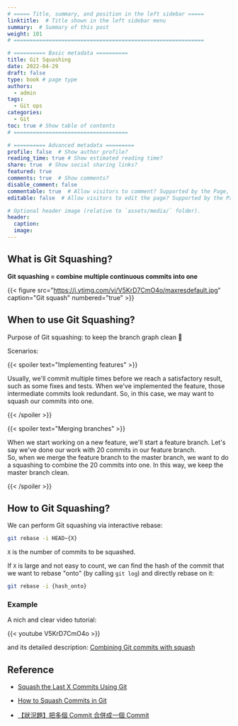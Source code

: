 ```yaml
---
# ===== Title, summary, and position in the left sidebar =====
linktitle:  # Title shown in the left sidebar menu
summary:  # Summary of this post
weight: 101
# ============================================================

# ========== Basic metadata ==========
title: Git Squashing
date: 2022-04-29
draft: false
type: book # page type
authors:
  - admin
tags:
  - Git ops
categories:
  - Git
toc: true # Show table of contents
# ====================================

# ========== Advanced metadata =========
profile: false  # Show author profile?
reading_time: true # Show estimated reading time?
share: true  # Show social sharing links?
featured: true
comments: true  # Show comments?
disable_comment: false
commentable: true  # Allow visitors to comment? Supported by the Page, Post, and Book content types.
editable: false  # Allow visitors to edit the page? Supported by the Page, Post, and Book content types.

# Optional header image (relative to `assets/media/` folder).
header:
  caption: 
  image:  
---
```


## What is Git Squashing?

**Git squashing = combine multiple continuous commits into one**

{{< figure src="https://i.ytimg.com/vi/V5KrD7CmO4o/maxresdefault.jpg" caption="Git squash" numbered="true" >}}

## When to use Git Squashing?

Purpose of Git squashing: to keep the branch graph clean :muscle:

Scenarios:

{{< spoiler text="Implementing features" >}}

Usually, we'll commit multiple times before we reach a satisfactory result, such as some fixes and tests. When we've implemented the feature, those intermediate commits look redundant. So, in this case, we may want to squash our commits into one.

{{< /spoiler >}} 

{{< spoiler text="Merging branches" >}}

When we start working on a new feature, we'll start a feature branch. Let's say we've done our work with 20 commits in our feature branch.</br>So, when we merge the feature branch to the master branch, we want to do a squashing to combine the 20 commits into one. In this way, we keep the master branch clean.

{{< /spoiler >}} 

## How to Git Squashing?

We can perform Git squashing via interactive rebase:

```bash
git rebase -i HEAD~{X}
```

`X`  is the number of commits to be squashed.

If `X` is large and not easy to count, we can find the hash of the commit that we want to rebase "onto" (by calling `git log`) and directly rebase on it:

```bash
git rebase -i {hash_onto}
```

### Example

A nich and clear video tutorial:

{{< youtube V5KrD7CmO4o >}}

and its detailed description: [Combining Git commits with squash](https://www.themoderncoder.com/combining-git-commits-with-squash/)

## Reference

- [Squash the Last X Commits Using Git](https://www.baeldung.com/ops/git-squash-commits)

- [How to Squash Commits in Git](https://www.git-tower.com/learn/git/faq/git-squash)

- [【狀況題】把多個 Commit 合併成一個 Commit](https://gitbook.tw/chapters/rewrite-history/merge-multiple-commits-to-one-commit)
